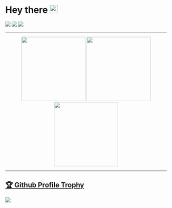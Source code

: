 # Hey there <img src="https://media.giphy.com/media/hvRJCLFzcasrR4ia7z/giphy.gif" width="25px">

<p>
<img src="https://wakatime.com/badge/user/aeadcb88-2059-418d-8c84-15147dd38bf5.svg" />
<img src="https://www.codewars.com/users/AVor0n-rss/badges/micro" />
<img src="https://visitor-badge.glitch.me/badge?page_id=avor0n.avor0n" />
</p>

---

<div align="center">
  <img height="200" src="https://github-readme-stats.vercel.app/api/top-langs/?username=avor0n&layout=compact&theme=outrun&langs_count=10" />
  <img height="200" src="https://github-readme-stats.vercel.app/api/wakatime?username=avor0n&layout=compact&langs_count=10&hide=other&custom_title=Wakatime%20week%20stats&theme=outrun" />
</div>

<div align="center">
  <img height="200" src="https://github-readme-stats.vercel.app/api?username=avor0n&count_private=true&include_all_commits=true&theme=outrun" />
</div>

---

<a href="https://github.com/ryo-ma/github-profile-trophy"><h2>🏆 Github Profile Trophy</h2></a>
<img src="https://github-profile-trophy.vercel.app/?username=avor0n&column=8&theme=radical&no-frame=true"/>


<!--
**AVor0n/AVor0n** is a ✨ _special_ ✨ repository because its `README.md` (this file) appears on your GitHub profile.

Here are some ideas to get you started:

- 🔭 I’m currently working on ...
- 🌱 I’m currently learning ...
- 👯 I’m looking to collaborate on ...
- 🤔 I’m looking for help with ...
- 💬 Ask me about ...
- 📫 How to reach me: ...
- 😄 Pronouns: ...
- ⚡ Fun fact: ...
-->
